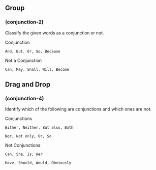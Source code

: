 ## Group

### (conjunction-2)

Classify the given words as a conjunction or not.

Conjunction

```
And, But, Or, So, Because
```

Not a Conjunction

```
Can, May, Shall, Will, Become
```

## Drag and Drop

### (conjunction-4)

Identify which of the following are conjunctions and which ones are not.

Conjunctions

```
Either, Neither, But also, Both

Nor, Not only, Or, So

```

Not Conjunctions

```
Can, She, Is, Her

Have, Should, Would, Obviously
```
